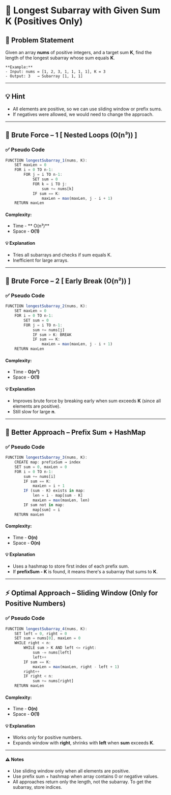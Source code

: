 # 📏 Longest Subarray with Given Sum K (Positives Only)

## 🧩 Problem Statement
Given an array **nums** of positive integers, and a target sum **K**, find the length of the longest subarray whose sum equals **K**.

```
**Example:**
- Input: nums = [1, 2, 3, 1, 1, 1, 1], K = 3
- Output: 3   → Subarray [1, 1, 1]
```

---

## 💡 Hint
- All elements are positive, so we can use sliding window or prefix sums.
- If negatives were allowed, we would need to change the approach.

---

## 🧱 Brute Force – 1 [ Nested Loops (O(n³)) ]
### ✅ Pseudo Code
```js
FUNCTION longestSubarray_1(nums, K):
    SET maxLen = 0
    FOR i = 0 TO n-1:
        FOR j = i TO n-1:
            SET sum = 0
            FOR k = i TO j:
                sum += nums[k]
            IF sum == K:
                maxLen = max(maxLen, j - i + 1)
    RETURN maxLen
```
#### Complexity:
- Time - ** O(n³)**
- Space - **O(1)**
#### 💡 Explanation
- Tries all subarrays and checks if sum equals K.
- Inefficient for large arrays.

---

## 🧱 Brute Force – 2 [ Early Break (O(n²)) ]
### ✅ Pseudo Code
```js
FUNCTION longestSubarray_2(nums, K):
    SET maxLen = 0
    FOR i = 0 TO n-1:
        SET sum = 0
        FOR j = i TO n-1:
            sum += nums[j]
            IF sum > K: BREAK
            IF sum == K:
                maxLen = max(maxLen, j - i + 1)
    RETURN maxLen
```
#### Complexity:
- Time - **O(n²)**
- Space - **O(1)**
#### 💡 Explanation
- Improves brute force by breaking early when sum exceeds **K** (since all elements are positive).
- Still slow for large **n**.

---

## 🧠 Better Approach – Prefix Sum + HashMap
### ✅ Pseudo Code
```js
FUNCTION longestSubarray_3(nums, K):
    CREATE map: prefixSum → index
    SET sum = 0, maxLen = 0
    FOR i = 0 TO n-1:
        sum += nums[i]
        IF sum == K:
            maxLen = i + 1
        IF (sum - K) exists in map:
            len = i - map[sum - K]
            maxLen = max(maxLen, len)
        IF sum not in map:
            map[sum] = i
    RETURN maxLen
```
#### Complexity:
- Time - **O(n)**
- Space - **O(n)**
#### 💡 Explanation
- Uses a hashmap to store first index of each prefix sum.
- If **prefixSum - K** is found, it means there's a subarray that sums to **K**.

---

## ⚡ Optimal Approach – Sliding Window (Only for Positive Numbers)
### ✅ Pseudo Code
```js
FUNCTION longestSubarray_4(nums, K):
    SET left = 0, right = 0
    SET sum = nums[0], maxLen = 0
    WHILE right < n:
        WHILE sum > K AND left <= right:
            sum -= nums[left]
            left++
        IF sum == K:
            maxLen = max(maxLen, right - left + 1)
        right++
        IF right < n:
            sum += nums[right]
    RETURN maxLen
```
#### Complexity:
- Time - **O(n)**
- Space - **O(1)**
#### 💡 Explanation
- Works only for positive numbers.
- Expands window with **right**, shrinks with **left** when **sum** exceeds **K**.

---

#### ⚠️ Notes
- Use sliding window only when all elements are positive.
- Use prefix sum + hashmap when array contains 0 or negative values.
- All approaches return only the length, not the subarray. To get the subarray, store indices.